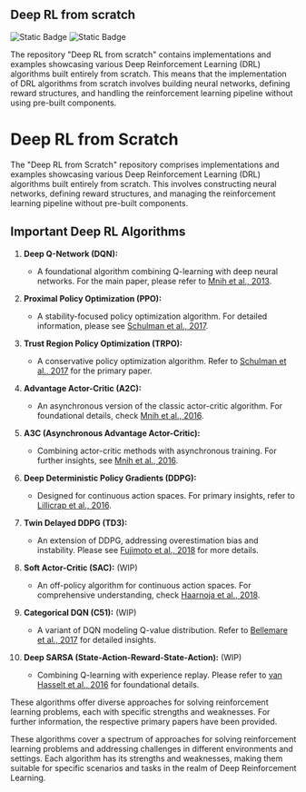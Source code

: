## Deep RL from scratch

![Static Badge](https://img.shields.io/badge/Deep-RL-%23F5B7B1)
![Static Badge](https://img.shields.io/badge/Pytorch-%235D6D7E)


The repository "Deep RL from scratch" contains implementations and examples showcasing various Deep Reinforcement Learning (DRL) algorithms built entirely from scratch. This means that the implementation of DRL algorithms from scratch involves building neural networks, defining reward structures, and handling the reinforcement learning pipeline without using pre-built components.

# Deep RL from Scratch

The "Deep RL from Scratch" repository comprises implementations and examples showcasing various Deep Reinforcement Learning (DRL) algorithms built entirely from scratch. This involves constructing neural networks, defining reward structures, and managing the reinforcement learning pipeline without pre-built components.

## Important Deep RL Algorithms

1. **Deep Q-Network (DQN):**
   - A foundational algorithm combining Q-learning with deep neural networks. For the main paper, please refer to [Mnih et al., 2013](https://arxiv.org/abs/1312.5602).

2. **Proximal Policy Optimization (PPO):**
   - A stability-focused policy optimization algorithm. For detailed information, please see [Schulman et al., 2017](https://arxiv.org/abs/1707.06347).

3. **Trust Region Policy Optimization (TRPO):**
   - A conservative policy optimization algorithm. Refer to [Schulman et al., 2017](https://arxiv.org/abs/1502.05477) for the primary paper.

4. **Advantage Actor-Critic (A2C):**
   - An asynchronous version of the classic actor-critic algorithm. For foundational details, check [Mnih et al., 2016](https://arxiv.org/abs/1602.01783).

5. **A3C (Asynchronous Advantage Actor-Critic):**
   - Combining actor-critic methods with asynchronous training. For further insights, see [Mnih et al., 2016](https://arxiv.org/abs/1602.01783).

6. **Deep Deterministic Policy Gradients (DDPG):**
   - Designed for continuous action spaces. For primary insights, refer to [Lillicrap et al., 2016](https://arxiv.org/abs/1509.02971).

7. **Twin Delayed DDPG (TD3):**
   - An extension of DDPG, addressing overestimation bias and instability. Please see [Fujimoto et al., 2018](https://arxiv.org/abs/1802.09477) for more details.

8. **Soft Actor-Critic (SAC):** (WIP)
   - An off-policy algorithm for continuous action spaces. For comprehensive understanding, check [Haarnoja et al., 2018](https://arxiv.org/abs/1801.01290).

9. **Categorical DQN (C51):** (WIP)
   - A variant of DQN modeling Q-value distribution. Refer to [Bellemare et al., 2017](https://arxiv.org/abs/1707.06887) for detailed insights.

10. **Deep SARSA (State-Action-Reward-State-Action):** (WIP)
    - Combining Q-learning with experience replay. Please refer to [van Hasselt et al., 2016](https://arxiv.org/abs/1706.10059) for foundational details.

These algorithms offer diverse approaches for solving reinforcement learning problems, each with specific strengths and weaknesses. For further information, the respective primary papers have been provided.


These algorithms cover a spectrum of approaches for solving reinforcement learning problems and addressing challenges in different environments and settings. Each algorithm has its strengths and weaknesses, making them suitable for specific scenarios and tasks in the realm of Deep Reinforcement Learning.
